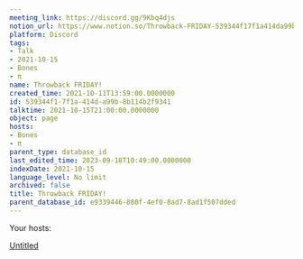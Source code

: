 ```yaml
---
meeting_link: https://discord.gg/9Kbq4djs
notion_url: https://www.notion.so/Throwback-FRIDAY-539344f17f1a414da99b8b114b2f9341
platform: Discord
tags:
- Talk
- 2021-10-15
- Bones
- π
name: Throwback FRIDAY!
created_time: 2021-10-11T13:59:00.0000000
id: 539344f1-7f1a-414d-a99b-8b114b2f9341
talktime: 2021-10-15T21:00:00.0000000
object: page
hosts:
- Bones
- π
parent_type: database_id
last_edited_time: 2023-09-18T10:49:00.0000000
indexDate: 2021-10-15
language_level: No limit
archived: false
title: Throwback FRIDAY!
parent_database_id: e9339446-880f-4ef0-8ad7-8ad1f507dded
---
```




Your hosts:

[Untitled](https://www.notion.so/482e61b02b9c4456b2b4fe86bb7544c6)   





